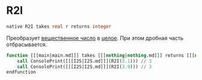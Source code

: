 # R2I

```sql
native R2I takes real r returns integer
```

Преобразует [вещественное число](real.md) в [целое](integer.md). При этом дробная часть отбрасывается.

```sql
function [[[main|main.md]]] takes [[[nothing|nothing.md]]] returns [[[nothing|nothing.md]]]
    call ConsolePrint([[[I2S|I2S.md]]](R2I(3.1))) // 3
    call ConsolePrint([[[I2S|I2S.md]]](R2I(3.9))) // 3
endfunction
```